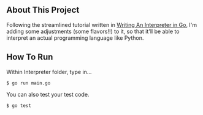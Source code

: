 ## About This Project

Following the streamlined tutorial written in [Writing An Interpreter in Go](https://interpreterbook.com), 
I'm adding some adjustments (some flavors!!) to it, so that it'll be able to interpret an actual programming 
language like Python.

## How To Run

Within Interpreter folder, type in...

```$ go run main.go```

You can also test your test code.

```$ go test```
